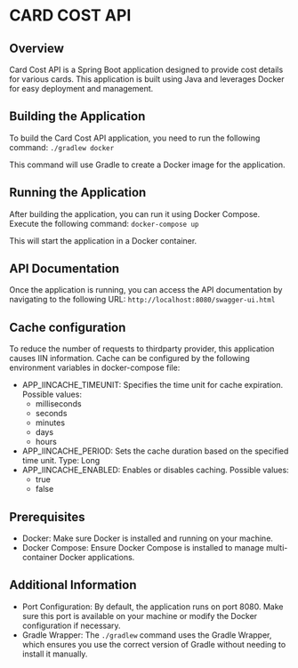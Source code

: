 # CARD COST API
## Overview

Card Cost API is a Spring Boot application designed to provide cost details for various cards. 
This application is built using Java and leverages Docker for easy deployment and management.

## Building the Application

To build the Card Cost API application, you need to run the following command:
`./gradlew docker`

This command will use Gradle to create a Docker image for the application.

## Running the Application

After building the application, you can run it using Docker Compose. Execute the following command:
`docker-compose up`

This will start the application in a Docker container.

## API Documentation

Once the application is running, you can access the API documentation by navigating to the following URL:
`http://localhost:8080/swagger-ui.html`

## Cache configuration 

To reduce the number of requests to thirdparty provider, this application causes IIN information.
Cache can be configured by the following environment variables in docker-compose file:
* APP_IINCACHE_TIMEUNIT: Specifies the time unit for cache expiration. Possible values:
    * milliseconds
    * seconds
    * minutes
    * days
    * hours
* APP_IINCACHE_PERIOD: Sets the cache duration based on the specified time unit. Type: Long
* APP_IINCACHE_ENABLED: Enables or disables caching. Possible values:
  * true
  * false

## Prerequisites

* Docker: Make sure Docker is installed and running on your machine.
* Docker Compose: Ensure Docker Compose is installed to manage multi-container Docker applications.

## Additional Information
* Port Configuration: By default, the application runs on port 8080. Make sure this port is available on your machine 
or modify the Docker configuration if necessary.
* Gradle Wrapper: The `./gradlew` command uses the Gradle Wrapper, which ensures you use the correct version of 
Gradle without needing to install it manually.


